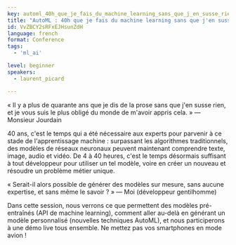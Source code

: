 ```yaml
---
key: automl_40h_que_je_fais_du_machine_learning_sans_que_j_en_susse_rien_
title: "AutoML : 40h que je fais du machine learning sans que j'en susse rien !"
id: VvZBCY2sRFxEJHsunZdH
language: french
format: Conference
tags:
  - 'ml_ai'

level: beginner
speakers:
  - laurent_picard

---
```


« Il y a plus de quarante ans que je dis de la prose sans que j'en susse rien, et je vous suis le plus obligé du monde de m'avoir appris cela. » — Monsieur Jourdain

40 ans, c'est le temps qui a été nécessaire aux experts pour parvenir à ce stade de l'apprentissage machine : surpassant les algorithmes traditionnels, des modèles de réseaux neuronaux peuvent maintenant comprendre texte, image, audio et vidéo. De 4 à 40 heures, c'est le temps désormais suffisant à tout développeur pour utiliser un tel modèle, voire en créer un nouveau et résoudre un problème métier unique.

« Serait-il alors possible de générer des modèles sur mesure, sans aucune expertise, et sans même le savoir ? » — Moi (développeur gentilhomme)

Dans cette session, nous verrons ce que permettent des modèles pré-entraînés (API de machine learning), comment aller au-delà en générant un modèle personnalisé (nouvelles techniques AutoML), et nous participerons à une démo live tous ensemble. Ne mettez pas vos smartphones en mode avion !

